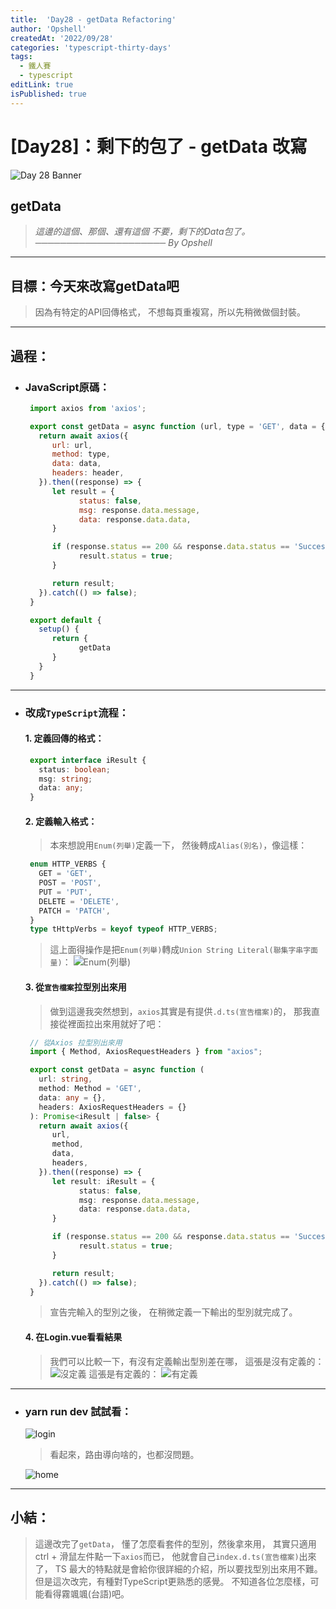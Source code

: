 ```yaml
---
title:  'Day28 - getData Refactoring'
author: 'Opshell'
createdAt: '2022/09/28'
categories: 'typescript-thirty-days'
tags:
  - 鐵人賽
  - typescript
editLink: true
isPublished: true
---
```


# [Day28]：剩下的包了 - getData 改寫
![Day 28 Banner](https://ithelp.ithome.com.tw/upload/images/20220928/20109918U59y6fxLyq.jpg)

## getData
> *這邊的這個、那個、還有這個*
> *不要，剩下的Data包了。*
> *───────────────────── By Opshell*

---
## 目標：今天來改寫getData吧
> 因為有特定的API回傳格式，
> 不想每頁重複寫，所以先稍微做個封裝。

---
## 過程：
- ### JavaScript原碼：
   ```javascript
    import axios from 'axios';

    export const getData = async function (url, type = 'GET', data = {}, header = {}) {
      return await axios({
         url: url,
         method: type,
         data: data,
         headers: header,
      }).then((response) => {
         let result = {
               status: false,
               msg: response.data.message,
               data: response.data.data,
         }

         if (response.status == 200 && response.data.status == 'Success') {
               result.status = true;
         }

         return result;
      }).catch(() => false);
    }

    export default {
      setup() {
         return {
               getData
         }
      }
    }
   ```

---
- ### 改成`TypeScript`流程：
   #### 1. 定義回傳的格式：
   ```typescript
    export interface iResult {
      status: boolean;
      msg: string;
      data: any;
    }
   ```
   #### 2. 定義輸入格式：
   > 本來想說用`Enum(列舉)`定義一下，
   > 然後轉成`Alias(別名)`，像這樣：
   ```typescript
    enum HTTP_VERBS {
      GET = 'GET',
      POST = 'POST',
      PUT = 'PUT',
      DELETE = 'DELETE',
      PATCH = 'PATCH',
    }
    type tHttpVerbs = keyof typeof HTTP_VERBS;
   ```
   > 這上面得操作是把`Enum(列舉)`轉成`Union String Literal(聯集字串字面量)`：
   ![Enum(列舉)](https://ithelp.ithome.com.tw/upload/images/20220928/20109918Y3zQ0MfQdg.png)

   #### 3. 從`宣告檔案`拉型別出來用
   > 做到這邊我突然想到，`axios`其實是有提供`.d.ts(宣告檔案)`的，
   > 那我直接從裡面拉出來用就好了吧：
   ```typescript
    // 從Axios 拉型別出來用
    import { Method, AxiosRequestHeaders } from "axios";

    export const getData = async function (
      url: string,
      method: Method = 'GET',
      data: any = {},
      headers: AxiosRequestHeaders = {}
    ): Promise<iResult | false> {
      return await axios({
         url,
         method,
         data,
         headers,
      }).then((response) => {
         let result: iResult = {
               status: false,
               msg: response.data.message,
               data: response.data.data,
         }

         if (response.status == 200 && response.data.status == 'Success') {
               result.status = true;
         }

         return result;
      }).catch(() => false);
    }
   ```
   > 宣告完輸入的型別之後，
   > 在稍微定義一下輸出的型別就完成了。

   #### 4. 在Login.vue看看結果
   > 我們可以比較一下，有沒有定義輸出型別差在哪，
   > 這張是沒有定義的：
   ![沒定義](https://ithelp.ithome.com.tw/upload/images/20220928/20109918ziUFquYF1E.png)
   > 這張是有定義的：
   ![有定義](https://ithelp.ithome.com.tw/upload/images/20220928/20109918oUNyWvNnf6.png)

---
- ### yarn run dev 試試看：
   ![login](https://ithelp.ithome.com.tw/upload/images/20220928/20109918YHB2HIXoq2.png)

   > 看起來，路由導向啥的，也都沒問題。

   ![home](https://ithelp.ithome.com.tw/upload/images/20220928/20109918Rk6HRddB7V.png)

---
## 小結：
> 這邊改完了`getData`，
> 懂了怎麼看套件的型別，然後拿來用，
> 其實只適用ctrl + 滑鼠左件點一下`axios`而已，
> 他就會自己`index.d.ts(宣告檔案)`出來了，
> TS 最大的特點就是會給你很詳細的介紹，所以要找型別出來用不難。
> 但是這次改完，有種對TypeScript更熟悉的感覺。
> 不知道各位怎麼樣，可能看得霧颯颯(台語)吧。
